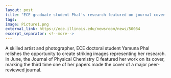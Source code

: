 ```yaml
---
layout: post
title: "ECE graduate student Phal's research featured on journal cover for a third time"
tags: 
image: Picture1.png
external_link: https://ece.illinois.edu/newsroom/news/50084
excerpt_separator: <!--more-->
---
```


A skilled artist and photographer, ECE doctoral student Yamuna Phal relishes the opportunity to create striking images representing her research. In June, the Journal of Physical Chemistry C featured her work on its cover, marking the third time one of her papers made the cover of a major peer-reviewed journal.